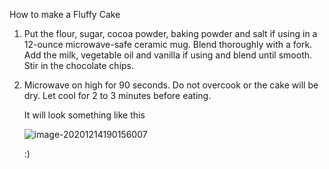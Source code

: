 How to make a Fluffy Cake





1. Put the flour, sugar, cocoa powder, baking powder and salt if using in a 12-ounce microwave-safe ceramic mug. Blend thoroughly with a fork. Add the milk, vegetable oil and vanilla if using and blend until smooth. Stir in the chocolate chips.

2. Microwave on high for 90 seconds. Do not overcook or the cake will be dry. Let cool for 2 to 3 minutes before eating.

   

   It will look something like this

   ![image-20201214190156007](C:\Users\Admin\AppData\Roaming\Typora\typora-user-images\image-20201214190156007.png)

   :)